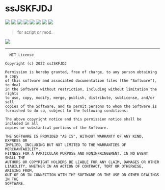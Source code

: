 # ssJSKFJDJ

[![](https://img.shields.io/badge/License-MIT-black)](https://github.com/ssJSKFJDJ/.github/blob/main/LICENSE)
[![](https://img.shields.io/badge/Dice%20script-1-orange)](https://github.com/orgs/ssJSKFJDJ/repositories?q=&type=all&language=lua&sort=)
[![](https://img.shields.io/badge/Dice%20mod-0-red)](https://github.com/orgs/ssJSKFJDJ/repositories?q=&type=all&language=lua&sort=)
[![](https://img.shields.io/badge/PublicDeck-2-orange)](https://github.com/search?q=topic%3Apublicdeck+org%3AssJSKFJDJ&type=Repositories)
[![](https://img.shields.io/badge/Lua%20Module-0-red)](https://github.com/orgs/ssJSKFJDJ/repositories?q=&type=all&language=lua&sort=)
[![](https://img.shields.io/badge/Docs-pass-green)](https://cypress0522.github.io/ssJSKFJDJ)
[![](https://img.shields.io/badge/team-Dice!-black)](https://github.com/orgs/ssJSKFJDJ/teams/dice/repositories)
[![](https://img.shields.io/badge/team-OlivaOS-black)](https://github.com/orgs/ssJSKFJDJ/teams/olivaos/repositories)
> for script or mod.

<img src="https://ghchart.rshah.org/cypress0522" />

***

```
  MIT License

Copyright (c) 2022 ssJSKFJDJ

Permission is hereby granted, free of charge, to any person obtaining a copy
of this software and associated documentation files (the "Software"), to deal
in the Software without restriction, including without limitation the rights
to use, copy, modify, merge, publish, distribute, sublicense, and/or sell
copies of the Software, and to permit persons to whom the Software is
furnished to do so, subject to the following conditions:

The above copyright notice and this permission notice shall be included in all
copies or substantial portions of the Software.

THE SOFTWARE IS PROVIDED "AS IS", WITHOUT WARRANTY OF ANY KIND, EXPRESS OR
IMPLIED, INCLUDING BUT NOT LIMITED TO THE WARRANTIES OF MERCHANTABILITY,
FITNESS FOR A PARTICULAR PURPOSE AND NONINFRINGEMENT. IN NO EVENT SHALL THE
AUTHORS OR COPYRIGHT HOLDERS BE LIABLE FOR ANY CLAIM, DAMAGES OR OTHER
LIABILITY, WHETHER IN AN ACTION OF CONTRACT, TORT OR OTHERWISE, ARISING FROM,
OUT OF OR IN CONNECTION WITH THE SOFTWARE OR THE USE OR OTHER DEALINGS IN THE
SOFTWARE.
```
